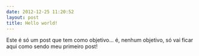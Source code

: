 ```yaml
---
date: 2012-12-25 11:20:52
layout: post
title: Hello world!
---
```


Este é só um post que tem como objetivo... é, nenhum objetivo, só vai ficar aqui como sendo meu primeiro post!
